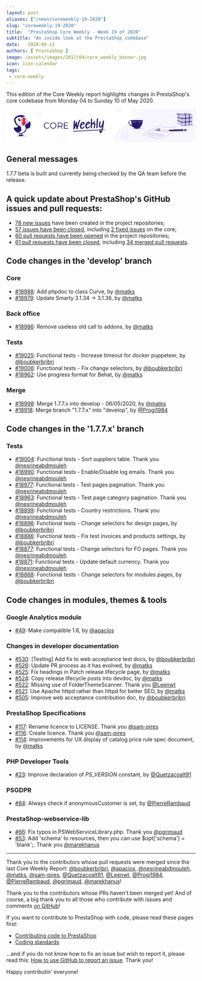 ```yaml
---
layout: post
aliases: ["/news/coreweekly-19-2020"]
slug: "coreweekly-19-2020"
title:  "PrestaShop Core Weekly - Week 19 of 2020"
subtitle: "An inside look at the PrestaShop codebase"
date:   2020-05-12
authors: [ PrestaShop ]
image: /assets/images/2017/04/core_weekly_banner.jpg
icon: icon-calendar
tags:
 - core-weekly
---
```


This edition of the Core Weekly report highlights changes in PrestaShop's core codebase from Monday 04 to Sunday 10 of May 2020.

![Core Weekly banner](/assets/images/2018/12/banner-core-weekly.jpg)

## General messages

1.7.7 beta is built and currently being checked by the QA team before the release.


## A quick update about PrestaShop's GitHub issues and pull requests:

- [78 new issues](https://github.com/search?q=org%3APrestaShop+is%3Apublic++-repo%3Aprestashop%2Fprestashop.github.io++is%3Aissue+created%3A2020-05-04..2020-05-10) have been created in the project repositories;
- [57 issues have been closed](https://github.com/search?q=org%3APrestaShop+is%3Apublic++-repo%3Aprestashop%2Fprestashop.github.io++is%3Aissue+closed%3A2020-05-04..2020-05-10), including [2 fixed issues](https://github.com/search?q=org%3APrestaShop+is%3Apublic++-repo%3Aprestashop%2Fprestashop.github.io++is%3Aissue+label%3Afixed+closed%3A2020-05-04..2020-05-10) on the core;
- [60 pull requests have been opened](https://github.com/search?q=org%3APrestaShop+is%3Apublic++-repo%3Aprestashop%2Fprestashop.github.io++is%3Apr+created%3A2020-05-04..2020-05-10) in the project repositories;
- [61 pull requests have been closed](https://github.com/search?q=org%3APrestaShop+is%3Apublic++-repo%3Aprestashop%2Fprestashop.github.io++is%3Apr+closed%3A2020-05-04..2020-05-10), including [34 merged pull requests](https://github.com/search?q=org%3APrestaShop+is%3Apublic++-repo%3Aprestashop%2Fprestashop.github.io++is%3Apr+merged%3A2020-05-04..2020-05-10).
        


## Code changes in the 'develop' branch


### Core
* [#18988](https://github.com/PrestaShop/PrestaShop/pull/18988): Add phpdoc to class Curve, by [@matks](https://github.com/matks)
* [#18979](https://github.com/PrestaShop/PrestaShop/pull/18979): Update Smarty 3.1.34 -> 3.1.36, by [@matks](https://github.com/matks)


### Back office
* [#18986](https://github.com/PrestaShop/PrestaShop/pull/18986): Remove useless old call to addons, by [@matks](https://github.com/matks)


### Tests
* [#19025](https://github.com/PrestaShop/PrestaShop/pull/19025): Functional tests - Increase timeout for docker puppeteer, by [@boubkerbribri](https://github.com/boubkerbribri)
* [#19006](https://github.com/PrestaShop/PrestaShop/pull/19006): Functional tests - Fix change selectors, by [@boubkerbribri](https://github.com/boubkerbribri)
* [#18962](https://github.com/PrestaShop/PrestaShop/pull/18962): Use progress format for Behat, by [@matks](https://github.com/matks)


### Merge
* [#18998](https://github.com/PrestaShop/PrestaShop/pull/18998): Merge 1.7.7.x into develop - 06/05/2020, by [@matks](https://github.com/matks)
* [#18918](https://github.com/PrestaShop/PrestaShop/pull/18918): Merge branch "1.7.7.x" into "develop", by [@Progi1984](https://github.com/Progi1984)


## Code changes in the '1.7.7.x' branch


### Tests
* [#19004](https://github.com/PrestaShop/PrestaShop/pull/19004): Functional tests - Sort suppliers table. Thank you [@nesrineabdmouleh](https://github.com/nesrineabdmouleh)
* [#18990](https://github.com/PrestaShop/PrestaShop/pull/18990): Functional tests - Enable/Disable log emails. Thank you [@nesrineabdmouleh](https://github.com/nesrineabdmouleh)
* [#18977](https://github.com/PrestaShop/PrestaShop/pull/18977): Functional tests - Test pages pagination. Thank you [@nesrineabdmouleh](https://github.com/nesrineabdmouleh)
* [#18963](https://github.com/PrestaShop/PrestaShop/pull/18963): Functional tests - Test page category pagination. Thank you [@nesrineabdmouleh](https://github.com/nesrineabdmouleh)
* [#18899](https://github.com/PrestaShop/PrestaShop/pull/18899): Functional tests - Country restrictions. Thank you [@nesrineabdmouleh](https://github.com/nesrineabdmouleh)
* [#18896](https://github.com/PrestaShop/PrestaShop/pull/18896): Functional tests - Change selectors for design pages, by [@boubkerbribri](https://github.com/boubkerbribri)
* [#18886](https://github.com/PrestaShop/PrestaShop/pull/18886): Functional tests - Fix test invoices and products settings, by [@boubkerbribri](https://github.com/boubkerbribri)
* [#18877](https://github.com/PrestaShop/PrestaShop/pull/18877): Functional tests - Change selectors for FO pages. Thank you [@nesrineabdmouleh](https://github.com/nesrineabdmouleh)
* [#18871](https://github.com/PrestaShop/PrestaShop/pull/18871): Functional tests - Update default currency. Thank you [@nesrineabdmouleh](https://github.com/nesrineabdmouleh)
* [#18868](https://github.com/PrestaShop/PrestaShop/pull/18868): Functional tests - Change selectors for modules pages, by [@boubkerbribri](https://github.com/boubkerbribri)


## Code changes in modules, themes & tools


### Google Analytics module
* [#49](https://github.com/PrestaShop/ps_googleanalytics/pull/49): Make compatible 1.6, by [@apacios](https://github.com/apacios)


### Changes in developer documentation
* [#530](https://github.com/PrestaShop/docs/pull/530): [Testing] Add fix to web acceptance test docs, by [@boubkerbribri](https://github.com/boubkerbribri)
* [#526](https://github.com/PrestaShop/docs/pull/526): Update PR process as it has evolved, by [@matks](https://github.com/matks)
* [#525](https://github.com/PrestaShop/docs/pull/525): Fix headings in Patch release lifecycle page, by [@matks](https://github.com/matks)
* [#524](https://github.com/PrestaShop/docs/pull/524): Copy release lifecycle posts into devdoc, by [@matks](https://github.com/matks)
* [#522](https://github.com/PrestaShop/docs/pull/522): Missing use of FolderThemeScanner. Thank you [@Leenwt](https://github.com/Leenwt)
* [#521](https://github.com/PrestaShop/docs/pull/521): Use Apache httpd rather than httpd for better SEO, by [@matks](https://github.com/matks)
* [#505](https://github.com/PrestaShop/docs/pull/505): Improve web acceptance contribution doc, by [@boubkerbribri](https://github.com/boubkerbribri)


### PrestaShop Specifications
* [#117](https://github.com/PrestaShop/prestashop-specs/pull/117): Rename licence to LICENSE. Thank you [@sam-pires](https://github.com/sam-pires)
* [#116](https://github.com/PrestaShop/prestashop-specs/pull/116): Create licence. Thank you [@sam-pires](https://github.com/sam-pires)
* [#114](https://github.com/PrestaShop/prestashop-specs/pull/114): Improvements for UX display of catalog price rule spec document, by [@matks](https://github.com/matks)


### PHP Developer Tools
* [#23](https://github.com/PrestaShop/php-dev-tools/pull/23): Improve declaration of _PS_VERSION_ constant, by [@Quetzacoalt91](https://github.com/Quetzacoalt91)


### PSGDPR
* [#84](https://github.com/PrestaShop/psgdpr/pull/84): Always check if anonymousCustomer is set, by [@PierreRambaud](https://github.com/PierreRambaud)


### PrestaShop-webservice-lib
* [#66](https://github.com/PrestaShop/PrestaShop-webservice-lib/pull/66): Fix typos in PSWebServiceLibrary.php. Thank you [@pgrimaud](https://github.com/pgrimaud)
* [#53](https://github.com/PrestaShop/PrestaShop-webservice-lib/pull/53): Add 'schema' to resources, then you can use $opt['schema'] = 'blank';. Thank you [@marekhanus](https://github.com/marekhanus)


<hr />

Thank you to the contributors whose pull requests were merged since the last Core Weekly Report: [@boubkerbribri](https://github.com/boubkerbribri), [@apacios](https://github.com/apacios), [@nesrineabdmouleh](https://github.com/nesrineabdmouleh), [@matks](https://github.com/matks), [@sam-pires](https://github.com/sam-pires), [@Quetzacoalt91](https://github.com/Quetzacoalt91), [@Leenwt](https://github.com/Leenwt), [@Progi1984](https://github.com/Progi1984), [@PierreRambaud](https://github.com/PierreRambaud), [@pgrimaud](https://github.com/pgrimaud), [@marekhanus](https://github.com/marekhanus)!

Thank you to the contributors whose PRs haven't been merged yet! And of course, a big thank you to all those who contribute with issues and comments [on GitHub](https://github.com/PrestaShop/PrestaShop)!

If you want to contribute to PrestaShop with code, please read these pages first:

 * [Contributing code to PrestaShop](https://devdocs.prestashop.com/1.7/contribute/contribution-guidelines/)
 * [Coding standards](https://devdocs.prestashop.com/1.7/development/coding-standards/)

...and if you do not know how to fix an issue but wish to report it, please read this: [How to use GitHub to report an issue](https://devdocs.prestashop.com/1.7/contribute/contribute-reporting-issues/). Thank you!

Happy contributin' everyone!
